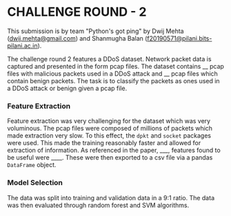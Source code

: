 # CHALLENGE ROUND - 2

This submission is by team "Python's got ping" by Dwij Mehta (dwij.mehta@gmail.com) and Shanmugha Balan (f20190571@pilani.bits-pilani.ac.in).

The challenge round 2 features a DDoS dataset. Network packet data is captured and presented in the form pcap files. The dataset contains __ pcap files with malicious packets used in a DDoS attack and __ pcap files which contain benign packets. The task is to classify the packets as ones used in a DDoS attack or benign given a pcap file. 

### Feature Extraction
Feature extraction was very challenging for the dataset which was very voluminous. The pcap files were composed of millions of packets which made extraction very slow. To this effect, the `dpkt` and `socket` packages were used. This made the training reasonably faster and allowed for extraction of information. As referenced in the paper, ___, features found to be useful were ____. These were then exported to a csv file via a pandas `DataFrame` object. 

### Model Selection
The data was split into training and validation data in a 9:1 ratio. The data was then evaluated through random forest and SVM algorithms.